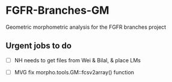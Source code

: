 # FGFR-Branches-GM
Geometric morphometric analysis for the FGFR branches project


## Urgent jobs to do

- [ ] NH needs to get files from Wei & Bilal, & place LMs

- [ ] MVG fix morpho.tools.GM::fcsv2array() function
